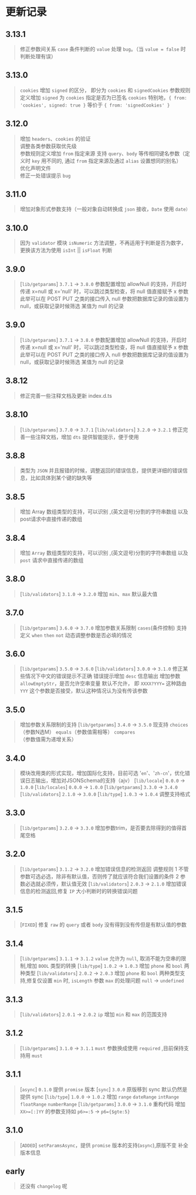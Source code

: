 # 更新记录

## 3.13.1
>
> 修正参数间关系 `case` 条件判断的 `value` 处理 `bug`。（当 `value = false` 时判断处理有误）
> 

## 3.13.0
>
> `cookies` 增加 `signed` 的区分， 即分为 `cookies` 和 `signedCookies`
> 参数规则定义增加 `signed` 为 `cookies` 指定是否为已签名 `cookies`
> 特别地，`{ from: 'cookies', signed: true }` 等价于 `{ from: 'signedCookies' }`
> 

## 3.12.0
>
> 增加 `headers`、`cookies` 的验证  
> 调整各类参数获取优先级  
> 参数规则定义增加 `from` 指定来源
> 支持 `query`、`body` 等传相同键名参数（定义时 `key` 用不同的, 通过 `from` 指定来源及通过 `alias` 设置想同的别名）  
> 优化声明文件  
> 修正一处错误提示 `bug`  

## 3.11.0
>
> 增加对象形式参数支持（一般对象自动转换成 `json` 接收，`Date` 使用 `date）`

## 3.10.0
>
> 因为 `validator` 模块 `isNumeric` 方法调整，不再适用于判断是否为数字，更换该方法为使用 `isInt` || `isFloat` 判断

## 3.9.0
>
> [`lib/getparams`]  `3.7.1` -> `3.8.0`
> 参数配置增加 allowNull 的支持，开启时 传递 x=null 或 x='null' 时，可以跳过类型检查，将 null 值直接赋予 x 参数
> 此举可以在 POST PUT 之类的接口传入 null 参数把数据库记录的值设置为 null，或获取记录时候筛选 某值为 null 的记录

## 3.9.0
>
> [`lib/getparams`]  `3.7.1` -> `3.8.0`
> 参数配置增加 allowNull 的支持，开启时 传递 x=null 或 x='null' 时，可以跳过类型检查，将 null 值直接赋予 x 参数
> 此举可以在 POST PUT 之类的接口传入 null 参数把数据库记录的值设置为 null，或获取记录时候筛选 某值为 null 的记录

## 3.8.12
>
> 修正完善一些注释文档及更新 index.d.ts

## 3.8.10
>
> [`lib/getparams`]  `3.7.0` -> `3.7.1`
> [`lib/validators`] `3.2.0` -> `3.2.1`
> 修正完善一些注释文档，增加 `dts` 提供智能提示，便于使用

## 3.8.8
>
> 类型为 `JSON` 并且报错的时候，调整返回的错误信息，提供更详细的错误信息，比如具体到某个键的缺失等

## 3.8.5
>
> 增加 Array 数组类型的支持，可以识别 ,(英文逗号)分割的字符串数组 以及 post请求中直接传递的数组

## 3.8.4
>
> 增加 `Array` 数组类型的支持，可以识别 ,(英文逗号)分割的字符串数组 以及 `post` 请求中直接传递的数组

## 3.8.0
>
> [`lib/validators`] `3.1.0` -> `3.2.0`  增加 `min`、`max` 默认最大值

## 3.7.0
>
> [`lib/getparams`]  `3.6.0` -> `3.7.0`  增加参数关系限制 `cases`(条件控制) 支持定义 `when` `then` `not` 动态调整参数是否必填的情况

## 3.6.0
>
> [`lib/getparams`]  `3.5.0` -> `3.6.0`
> [`lib/validators`] `3.0.0` -> `3.1.0`
> 修正某些情况下中文的错误提示不正确
> 错误提示增加 `desc` 信息输出
> 增加参数 `allowEmptyStr`，是否允许空串变量 默认不允许， 即 `XXXX?YYY=` 这种路由 `YYY` 这个参数是否接受，默认这种情况认为没有传该参数

## 3.5.0
>
> 增加参数关系限制的支持
> [`lib/getparams`]  `3.4.0` -> `3.5.0` 现支持 `choices`（参数N选M） `equals`（参数值需相等） `compares`（参数值需为递增关系）

## 3.4.0
>
> 模块改用类的形式实现，增加国际化支持，目前可选 '`en`'、'`zh-cn`'，优化错误日志输出，增加对JSONSchema的支持（ajv）
> [`lib/locale`]  `0.0.0` -> `1.0.0`
> [`lib/locales`] `0.0.0` -> `1.0.0`
> [`lib/getparams`]  `3.3.0`  ->  `3.4.0`
> [`lib/validators`]  `2.1.0` -> `3.0.0`
> [`lib/type`]  `1.0.3` -> `1.0.4` 调整支持格式

## 3.3.0
>
> [`lib/getparams`]  `3.2.0` -> `3.3.0` 增加参数trim，是否要去除得到的值得首尾空格

## 3.2.0
>
> [`lib/getparams`]  `3.1.2` -> `3.2.0` 增加错误信息的检测返回
    调整规则 1 不管参数可选必选，除非有默认值，否则传了就应该符合我们设置的条件
            2 参数必选就必须传，默认值无效
> [`lib/validators`]  `2.0.3` -> `2.1.0` 增加错误信息的检测返回,修复 `IP` 大小判断时的转换错误问题

## 3.1.5
>
> [`FIXED`]  修复 `raw` 的 `query` 或者 `body` 没有得到没有传但是有默认值的参数

## 3.1.4
>
> [`lib/getparams`]  `3.1.1` -> `3.1.2` `value` 允许为 `null`, 取消不能为空串的限制,增加 `BOOL` 类型的转换
> [`lib/type`]  `1.0.2` -> `1.0.3` 增加 `phone` 和 `bool` 两种类型
> [`lib/validators`]  `2.0.2` -> `2.0.3` 增加 `phone` 和 `bool` 两种类型支持,修复仅设置 `min` 时, `isLength` 参数 `max` 的处理问题 `null` -> `undefined`

## 3.1.3
>
> [`lib/validators`]  `2.0.1` -> `2.0.2` `ip` 增加 `min` 和 `max` 的范围支持

## 3.1.2
>
> [`lib/getparams`]  `3.1.0` -> `3.1.1` `must` 参数换成使用 `required` ,目前保持支持用 `must`

## 3.1.1
>
> [`async`] `0.1.0` 提供 `promise` 版本
> [`sync`]  `3.0.0` 原版移到 sync 默认仍然是提供 sync
> [`lib/type`]  `1.0.0` -> `1.0.2` 增加 `range` `dateRange` `intRange` `floatRange` `numberRange`
> [`lib/getparams`]  `3.0.0` -> `3.1.0` 重构代码 增加 `XX>=[:]YY` 的参数支持如 `p6>=:5`  -> `p6={$gte:5}`

## 3.1.0
>
> [`ADDED`] `setParamsAsync`，提供 `promise` 版本的支持(`async`),原版不变
> 补全版本信息

## early
>
> 还没有 `changelog` 呢
